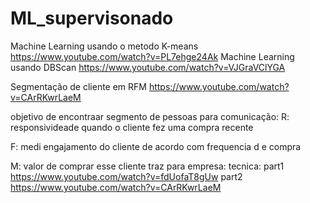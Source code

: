 # ML_supervisonado
Machine Learning usando o metodo K-means  
https://www.youtube.com/watch?v=PL7ehge24Ak
Machine Learning usando DBScan
https://www.youtube.com/watch?v=VJGraVClYGA

Segmentação de cliente em RFM
https://www.youtube.com/watch?v=CArRKwrLaeM

objetivo de encontraar segmento de pessoas para comunicação:
R: responsivideade quando o cliente fez uma compra recente

F: medi engajamento do cliente de acordo com frequencia d e compra

M: valor de comprar esse cliente traz para empresa:
tecnica:
part1
https://www.youtube.com/watch?v=fdUofaT8gUw
part2
https://www.youtube.com/watch?v=CArRKwrLaeM

